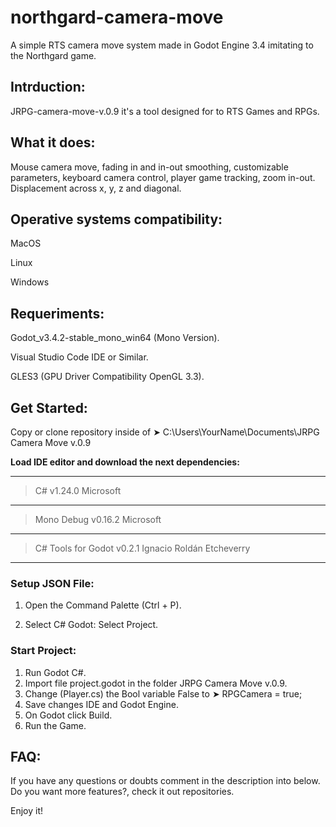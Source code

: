 # northgard-camera-move

A simple RTS camera move system made in Godot Engine 3.4 imitating to the Northgard game.

<h2>Intrduction:</h2>

JRPG-camera-move-v.0.9 it's a tool designed for to RTS Games and RPGs.

<h2>What it does:</h2>

 Mouse camera move, fading in and in-out smoothing, customizable parameters, keyboard camera control, player game tracking, zoom in-out.
 Displacement across x, y, z and diagonal.
 
 <h2>Operative systems compatibility:</h2>

MacOS

Linux

Windows

<h2>Requeriments:</h2>

Godot_v3.4.2-stable_mono_win64 (Mono Version).

Visual Studio Code IDE or Similar.

GLES3 (GPU Driver Compatibility OpenGL 3.3).

<h2>Get Started:</h2>

Copy or clone repository inside of ➤ C:\Users\YourName\Documents\JRPG Camera Move v.0.9


<b>Load IDE editor and download the next dependencies:</b>

------------------------------------------
> C# v1.24.0 Microsoft
------------------------------------------
> Mono Debug v0.16.2 Microsoft
------------------------------------------
> C# Tools for Godot v0.2.1 Ignacio Roldán Etcheverry
------------------------------------------


<h3>Setup JSON File:</h3>

1. Open the Command Palette (Ctrl + P).

2. Select C# Godot: Select Project.


<h3>Start Project:</h2>

1. Run Godot C#.
2. Import file project.godot in the folder JRPG Camera Move v.0.9.
3. Change (Player.cs) the Bool variable False to ➤ RPGCamera = true;
4. Save changes IDE and Godot Engine.
5. On Godot click Build.
6. Run the Game.

<h2>FAQ:</h2>

If you have any questions or doubts comment in the description into below. Do you want more features?, check it out repositories.

Enjoy it!


